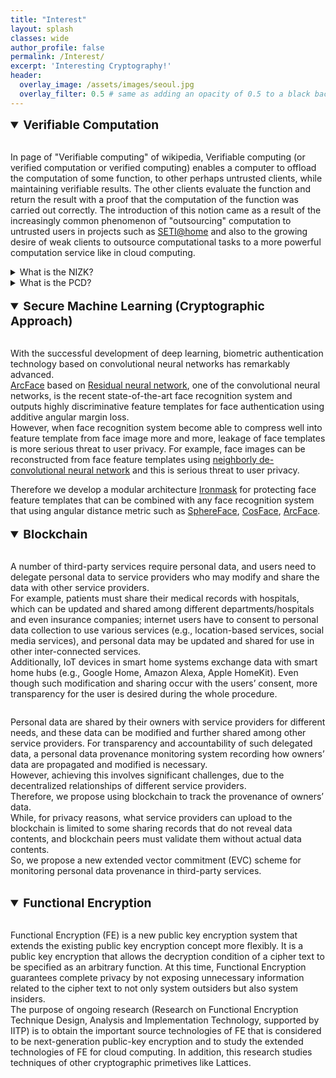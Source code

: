 ```yaml
---
title: "Interest"
layout: splash
classes: wide
author_profile: false
permalink: /Interest/
excerpt: 'Interesting Cryptography!'
header:
  overlay_image: /assets/images/seoul.jpg
  overlay_filter: 0.5 # same as adding an opacity of 0.5 to a black background
---
```


<details open>
    <summary style="font-size:1.2rem; font-weight:bold;">
        Verifiable Computation
    </summary>
    <br>
    <p>In page of "Verifiable computing" of wikipedia, Verifiable computing (or verified computation or verified computing) enables a computer to offload the computation of some function, to other perhaps untrusted clients, while maintaining verifiable results. The other clients evaluate the function and return the result with a proof that the computation of the function was carried out correctly. The introduction of this notion came as a result of the increasingly common phenomenon of "outsourcing" computation to untrusted users in projects such as <A href="https://en.wikipedia.org/wiki/SETI@home">SETI@home</A> and also to the growing desire of weak clients to outsource computational tasks to a more powerful computation service like in cloud computing.</p>
    <details>
        <summary>
            What is the NIZK?
        </summary>
        Interactive Proofs (IPs) and Arguments
        <ul type="square">
            <li><p>Prover <i>P</i> and Verfier <i>V</i><br>
                1. <i>P</i> solves a problem on a given input.<br>
                2. Tells <i>V</i> the answer.<br>
                3. Then <i>P</i> proves to <i>V</i> that the answer is correct.</p>
                <ul type="none">
                    <li><p>Requirements:<br>
                        <u>Completeness</u>: If the answer is true, the honest <i>V</i> will be convinced of this fact by an untrusted <i>P</i> (honest <i>P</i> in ZKP).<br>
                        <u>Soundness</u>: If the answer is false, no <i>P</i> (no cheating <i>P</i> in ZKP) can convince the honest <i>V</i> that it is true, except with some small probability.</p>
                    </li>
                </ul>
            </li>
            <li><p>Difference of IPs and Arguments<br>
                The difference is that the prover is restricted to be a polynomial-time algorithm for an interactive arguement, whereas no such restrictions on the prover apply for an interactive proof.</p>
            </li>
        </ul>
        Zero-Knowledge Proof (ZKP) and Non-Interactive Proofs
        <ul type="square">
            <li><p>Zero-Knowledge Proof<br>
                ZKP is one of the IPs and is a method by which <i>P</i> can prove to <i>V</i> that they know a secret, without conveying any information apart from the fact that they know the secret.<br></p>
                <ul type="none">
                    <li><p>More requirement for ZKP:<br>
                        <u>Zero-knowledge</u>: If the answer is true, no <i>V</i> learns anything other than the fact that the answer is true.</p>
                    </li>
                </ul>
            </li>
            <li><p>Non-Interactive Proofs<br>
                Non-Interactive Proofs require no interaction between the <i>P</i> and <i>V</i>.</p>
            </li>
        </ul>
        Therefore, Non-interactive zero-knowledge proofs (also known as NIZK, zk-SNARK) are zero-knowledge proofs that require no interaction between the <i>P</i> and <i>V</i>.
    </details>
    <details>
        <summary>
            What is the PCD?
        </summary>
        <ul type="square">
        <li><A href="https://projects.csail.mit.edu/pcd/">PCD(Proof-Carrying-Data)</A><br>
        <ul type="none">
        <p>Proof-carrying data, PCD, is a cryptographic primitive applied to distributed computing, in DAG(directed acyclic graph), where multiple subjects without mutual trust generally participate.<br>In distributed computing, when a large operation is performed in multiple steps, the subject, in each node in distributed computing, of a step in the operation sends message including result of the operation to the subject who performs the next step of operation.<br>A proof is attached to the message, and the proof attests about the correctness of the result of the operation performed at both of  present node and previous one.</p> 
        <p>PCD can usually be built by Recursive proof composition of cryptographic proof systems such as SNARK. In the recursive proof composition, in order to generate the proof as mentioned above, it is required that the verifier algorithm, of the component proof system, be embedded in the arithmetic circuit proved by the system.<br>
However, depending on the time complexity of the operation of the verifier algorithm, the size of the proof grows larger as the operation proceeds, so verifying the proof requires more computation than performing the operation directly, so the verification becomes meaningless.<br> 
So, research on the types of proof systems that can be used as a component of the recursive proof composition and the method of the recursive proof composition is ongoing.</p></li>
    </details>
</details>
<br>
<details open>
    <summary style="font-size:1.2rem; font-weight:bold;">
        Secure Machine Learning (Cryptographic Approach)
    </summary>
    <br>
    <p>With the successful development of deep learning, biometric authentication technology based on convolutional neural networks has remarkably advanced.<br>
    <A href="https://arxiv.org/abs/1801.07698/">ArcFace</A> based on <A href="https://arxiv.org/abs/1512.03385">Residual neural network</A>, one of the convolutional neural networks, is the recent state-of-the-art face recognition system and outputs highly discriminative feature templates for face authentication using additive angular margin loss.<br>
    However, when face recognition system become able to compress well into feature template from face image more and more, leakage of face templates is more serious threat to user privacy. For example, face images can be reconstructed from face feature templates using <A href="https://arxiv.org/abs/1703.00832">neighborly de-convolutional neural network</A> and this is serious threat to user privacy.</p>
    Therefore we develop a modular architecture <A href="https://openaccess.thecvf.com/content/CVPR2021/html/Kim_IronMask_Modular_Architecture_for_Protecting_Deep_Face_Template_CVPR_2021_paper.html">Ironmask</A> for protecting face feature templates that can be combined with any face recognition system that using angular distance metric such as <A href="https://arxiv.org/abs/1704.08063">SphereFace</A>, <A href="https://arxiv.org/abs/1801.09414">CosFace</A>, <A href="https://arxiv.org/abs/1801.07698">ArcFace</A>.
    <br>
    <img src="{{ site.url }}{{ site.baseurl }}/assets/images/CVPR.jpg" alt="">
</details>
<br>
<details open>
    <summary style="font-size:1.2rem; font-weight:bold;">
        Blockchain
    </summary>
    <br>
    <p>A number of third-party services require personal data, and users need to delegate personal data to service providers who may modify and share the data with other service providers. <br>For example, patients must share their medical records with hospitals, which can be updated and shared among different departments/hospitals and even insurance companies; internet users have to consent to personal data collection to use various services (e.g., location-based services, social media services), and personal data may be updated and shared for use in other inter-connected services.<br>
      Additionally, IoT devices in smart home systems exchange data with smart home hubs (e.g., Google Home, Amazon Alexa, Apple HomeKit). Even though such modification and sharing occur with the users’ consent, more transparency for the user is desired during the whole procedure.
    </p>
    <img src="{{ site.url }}{{ site.baseurl }}/assets/images/blockchain.png" alt="">
    <p>Personal data are shared by their owners with service providers for different needs, and these data can be modified and further shared among other service providers. For transparency and accountability of such delegated data, a personal data provenance monitoring system recording how owners’ data are propagated and modified is necessary.<br>However, achieving this involves significant challenges, due to the decentralized relationships of different service providers.<br>Therefore, we propose using blockchain to track the provenance of owners’ data. <br>While, for privacy reasons, what service providers can upload to the blockchain is limited to some sharing records that do not reveal data contents, and blockchain peers must validate them without actual data contents. <br>So, we propose a new extended vector commitment (EVC) scheme for monitoring personal data provenance in third-party services.
    </p>   
</details>
<br>
<details open>
    <summary style="font-size:1.2rem; font-weight:bold;">
        Functional Encryption
    </summary>
    <br>
    <p>Functional Encryption (FE) is a new public key encryption system that extends the existing public key encryption concept more flexibly. It is a public key encryption that allows the decryption condition of a cipher text to be specified as an arbitrary function. At this time, Functional Encryption guarantees complete privacy by not exposing unnecessary information related to the cipher text to not only system outsiders but also system insiders.<br>
    The purpose of ongoing research (Research on Functional Encryption Technique Design, Analysis and Implementation Technology, supported by IITP) is to obtain the important source technologies of FE that is considered to be next-generation public-key encryption and to study the extended technologies of FE for cloud computing. In addition, this research studies techniques of other cryptographic primetives like Lattices.</p>
    
</details>
